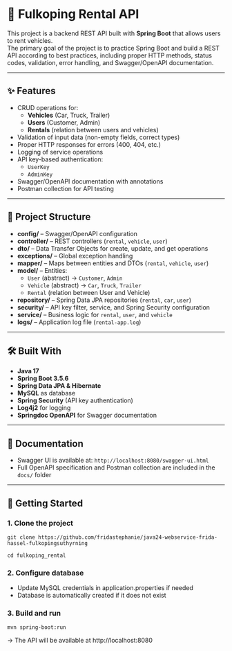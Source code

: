# 🚗 Fulkoping Rental API

This project is a backend REST API built with **Spring Boot** that allows users to rent vehicles.  
The primary goal of the project is to practice Spring Boot and build a REST API according to best practices, including proper HTTP methods, status codes, validation, error handling, and Swagger/OpenAPI documentation.

---

## ✨ Features

- CRUD operations for:
  - **Vehicles** (Car, Truck, Trailer)
  - **Users** (Customer, Admin)
  - **Rentals** (relation between users and vehicles)
- Validation of input data (non-empty fields, correct types)
- Proper HTTP responses for errors (400, 404, etc.)
- Logging of service operations
- API key-based authentication:
  - `UserKey` 
  - `AdminKey`
- Swagger/OpenAPI documentation with annotations
- Postman collection for API testing

---

## 📁 Project Structure

- **config/** – Swagger/OpenAPI configuration  
- **controller/** – REST controllers (`rental`, `vehicle`, `user`)  
- **dto/** – Data Transfer Objects for create, update, and get operations  
- **exceptions/** – Global exception handling  
- **mapper/** – Maps between entities and DTOs (`rental`, `vehicle`, `user`)  
- **model/** – Entities:
  - `User` (abstract) → `Customer`, `Admin`
  - `Vehicle` (abstract) → `Car`, `Truck`, `Trailer`
  - `Rental` (relation between User and Vehicle)
- **repository/** – Spring Data JPA repositories (`rental`, `car`, `user`)  
- **security/** – API key filter, service, and Spring Security configuration  
- **service/** – Business logic for `rental`, `user`, and `vehicle`  
- **logs/** – Application log file (`rental-app.log`)

---

## 🛠 Built With

- **Java 17**
- **Spring Boot 3.5.6**
- **Spring Data JPA & Hibernate**
- **MySQL** as database
- **Spring Security** (API key authentication)
- **Log4j2** for logging
- **Springdoc OpenAPI** for Swagger documentation

---

## 📄 Documentation

- Swagger UI is available at: `http://localhost:8080/swagger-ui.html`
- Full OpenAPI specification and Postman collection are included in the `docs/` folder

---

## 🚀 Getting Started

### 1. Clone the project
```
git clone https://github.com/fridastephanie/java24-webservice-frida-hassel-fulkopingsuthyrning
```
```
cd fulkoping_rental
```

### 2. Configure database
* Update MySQL credentials in application.properties if needed
* Database is automatically created if it does not exist

### 3. Build and run
```
mvn spring-boot:run
```
→ The API will be available at http://localhost:8080

